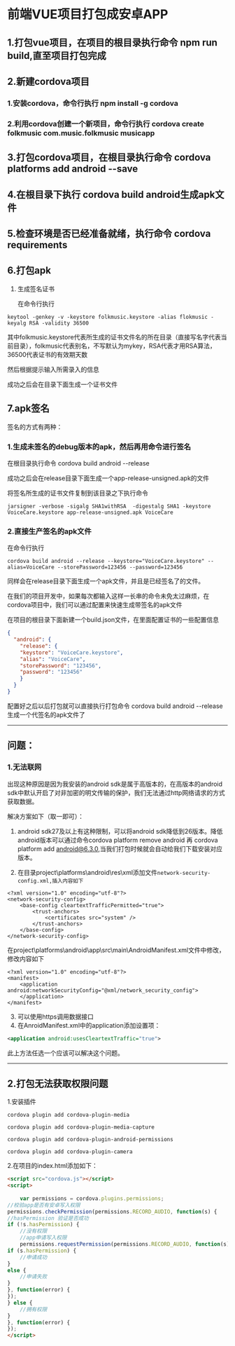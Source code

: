 # 前端VUE项目打包成安卓APP



## 1.打包vue项目，在项目的根目录执行命令 npm run build,直至项目打包完成

## 2.新建cordova项目

### 	1.安装cordova，命令行执行 npm install -g cordova

### 	2.利用cordova创建一个新项目，命令行执行 cordova create folkmusic com.music.folkmusic musicapp

## 3.打包cordova项目，在根目录执行命令 cordova platforms add android --save

## 4.在根目录下执行 cordova build android生成apk文件

## 5.检查环境是否已经准备就绪，执行命令 cordova requirements

## 6.打包apk

1. 生成签名证书

   在命令行执行

```
keytool -genkey -v -keystore folkmusic.keystore -alias flokmusic -keyalg RSA -validity 36500
```

其中folkmusic.keystore代表所生成的证书文件名的所在目录（直接写名字代表当前目录），folkmusic代表别名，不写默认为mykey，RSA代表才用RSA算法，36500代表证书的有效期天数

然后根据提示输入所需录入的信息

成功之后会在目录下面生成一个证书文件

## 7.apk签名

签名的方式有两种：

### 1.生成未签名的debug版本的apk，然后再用命令进行签名

在根目录执行命令 cordova build android --release

成功之后会在release目录下面生成一个app-release-unsigned.apk的文件

将签名所生成的证书文件复制到该目录之下执行命令 

```
jarsigner -verbose -sigalg SHA1withRSA  -digestalg SHA1 -keystore VoiceCare.keystore app-release-unsigned.apk VoiceCare
```



### 2.直接生产签名的apk文件

在命令行执行

```
cordova build android --release --keystore="VoiceCare.keystore" --alias=VoiceCare --storePassword=123456 --password=123456
```

同样会在release目录下面生成一个apk文件，并且是已经签名了的文件。

在我们的项目开发中，如果每次都输入这样一长串的命令未免太过麻烦，在cordova项目中，我们可以通过配置来快速生成带签名的apk文件

在项目的根目录下面新建一个build.json文件，在里面配置证书的一些配置信息

```json
{
  "android": {
    "release": {
    "keystore": "VoiceCare.keystore",
    "alias": "VoiceCare",
    "storePassword": "123456",
    "password": "123456"
    }
  }
}
```

配置好之后以后打包就可以直接执行打包命令 cordova build android --release生成一个代签名的apk文件了

-----

## 问题：

### 1.无法联网

出现这种原因是因为我安装的android sdk是属于高版本的，在高版本的android sdk中默认开启了对非加密的明文传输的保护，我们无法通过http网络请求的方式获取数据。

解决方案如下（取一即可）：

1. android sdk27及以上有这种限制，可以将android sdk降低到26版本。降低android版本可以通过命令cordova platform remove android 再 cordova platform add  android@6.3.0,当我们打包时候就会自动给我们下载安装对应版本。

2. 在目录project\platforms\android\res\xml添加文件`network-security-config.xml,插入内容如下`

```
<?xml version="1.0" encoding="utf-8"?>
<network-security-config>
    <base-config cleartextTrafficPermitted="true">
        <trust-anchors>
            <certificates src="system" />
        </trust-anchors>
    </base-config>
</network-security-config>
```

在project\platforms\android\app\src\main\AndroidManifest.xml文件中修改，修改内容如下

```
<?xml version="1.0" encoding="utf-8"?>
<manifest>
    <application android:networkSecurityConfig="@xml/network_security_config">
    </application>
</manifest>
```

3. 可以使用https调用数据接口
4. 在AnroidManifest.xml中的application添加设置项：

```xml
<application android:usesCleartextTraffic="true">
```

此上方法任选一个应该可以解决这个问题。

---

## 2.打包无法获取权限问题

1.安装插件

`cordova plugin add cordova-plugin-media`

`cordova plugin add cordova-plugin-media-capture`

`cordova plugin add cordova-plugin-android-permissions`

`cordova plugin add cordova-plugin-camera`

2.在项目的index.html添加如下：

```html
<script src="cordova.js"></script>
<script>
	
	var permissions = cordova.plugins.permissions;
//校验app是否有安卓写入权限
permissions.checkPermission(permissions.RECORD_AUDIO, function(s) {
//hasPermission 验证是否成功
if (!s.hasPermission) {
    //没有权限
    //app申请写入权限
    permissions.requestPermission(permissions.RECORD_AUDIO, function(s) {
if (s.hasPermission) {
    //申请成功
}
else {
    //申请失败
}
}, function(error) {
});
} else {
    //拥有权限
}
}, function(error) {
});
</script>
```



